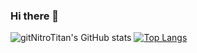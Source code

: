 ### Hi there 👋

<!--
**gitNitroTitan/gitNitroTitan** is a ✨ _special_ ✨ repository because its `README.md` (this file) appears on your GitHub profile.

Here are some ideas to get you started:

- 🔭 I’m currently working on promises and authentication!
- 🌱 I’m currently learning multi-client app builds.
- 👯 I’m looking to collaborate on ...
- 🤔 I’m looking for help with anything promise related!
- 💬 Ask me about anything!
- 📫 How to reach me: 
- 😄 Pronouns: he/ him
- ⚡ Fun fact: Cello is my favorite muscial instrument to listen to, but I have no clue how to play!
-->
![gitNitroTitan's GitHub stats](https://github-readme-stats.vercel.app/api?username=gitNitroTitan&show_icons=true&theme=tokyonight)
[![Top Langs](https://github-readme-stats.vercel.app/api/top-langs/?username=gitNitroTitan&layout=compact&them=tokyonight)](https://github.com/gitNitroTitan/github-readme-stats)

